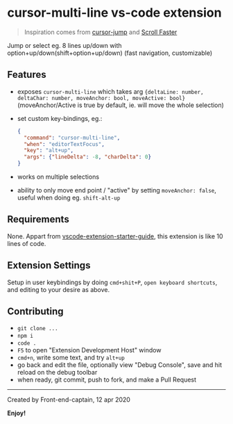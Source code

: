 # cursor-multi-line vs-code extension

> Inspiration comes from [cursor-jump](https://github.com/leonardpauli/vscode-cursor-jump) and [Scroll Faster](https://github.com/Enkel-Digital/scroll-faster)


Jump or select eg. 8 lines up/down with option+up/down(shift+option+up/down) (fast navigation, customizable)
## Features

- exposes `cursor-multi-line` which takes arg `{deltaLine: number, deltaChar: number, moveAnchor: bool, moveActive: bool}` (moveAnchor/Active is true by default, ie. will move the whole selection)
- set custom key-bindings, eg.:

  ```json
  {
    "command": "cursor-multi-line",
    "when": "editorTextFocus",
    "key": "alt+up",
    "args": {"lineDelta": -8, "charDelta": 0}
  }
  ```

- works on multiple selections
- ability to only move end point / "active" by setting `moveAnchor: false`, useful when doing eg. `shift-alt-up`

## Requirements

None. Appart from [vscode-extension-starter-guide](https://code.visualstudio.com/api/get-started/your-first-extension), this extension is like 10 lines of code.

## Extension Settings

Setup in user keybindings by doing `cmd+shit+P`, `open keyboard shortcuts`, and editing to your desire as above.

## Contributing

- `git clone ...`
- `npm i`
- `code .`
- `F5` to open "Extension Development Host" window
- `cmd+n`, write some text, and try `alt+up`
- go back and edit the file, optionally view "Debug Console", save and hit reload on the debug toolbar
- when ready, git commit, push to fork, and make a Pull Request

---

Created by Front-end-captain, 12 apr 2020

**Enjoy!**

